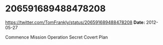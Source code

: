 # 206591689488478208
https://twitter.com/TomFrankly/status/206591689488478208
**Date:** 2012-05-27

Commence Mission Operation Secret Covert Plan
